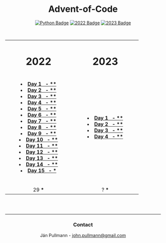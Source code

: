 <a name="readme-top"></a>

<div align = center>

# Advent-of-Code

[![Python Badge]][Python]
[![2022 Badge]](#2022)
[![2023 Badge]](#2023)

<br>
</div>




<table>
    <tr>
        <th>
            <h1 align="center"> 
              <b>2022</b>
            </h1>
            <img width="200">
        </th>
        <th>
            <h1 align="center"> 
              <b>2023</b>
            </h1>
          <img width="200">
        </th>
    </tr>
    <tr>
    </tr>
    <tr>
        <td align="center">
            <p>
                <li><b><a href="https://github.com/JohnPullmann/Advent-of-Code/tree/main/2022/day01">Day 1&nbsp;&nbsp; - **</a></b></li>
                <li><b><a href="https://github.com/JohnPullmann/Advent-of-Code/tree/main/2022/day02">Day 2&nbsp;&nbsp; - **</a></b></li>
                <li><b><a href="https://github.com/JohnPullmann/Advent-of-Code/tree/main/2022/day03">Day 3&nbsp;&nbsp; - **</a></b></li>
                <li><b><a href="https://github.com/JohnPullmann/Advent-of-Code/tree/main/2022/day04">Day 4&nbsp;&nbsp; - **</a></b></li>
                <li><b><a href="https://github.com/JohnPullmann/Advent-of-Code/tree/main/2022/day05">Day 5&nbsp;&nbsp; - **</a></b></li>
                <li><b><a href="https://github.com/JohnPullmann/Advent-of-Code/tree/main/2022/day06">Day 6&nbsp;&nbsp; - **</a></b></li>
                <li><b><a href="https://github.com/JohnPullmann/Advent-of-Code/tree/main/2022/day07">Day 7&nbsp;&nbsp; - **</a></b></li>
                <li><b><a href="https://github.com/JohnPullmann/Advent-of-Code/tree/main/2022/day08">Day 8&nbsp;&nbsp; - **</a></b></li>
                <li><b><a href="https://github.com/JohnPullmann/Advent-of-Code/tree/main/2022/day09">Day 9&nbsp;&nbsp; - **</a></b></li>
                <li><b><a href="https://github.com/JohnPullmann/Advent-of-Code/tree/main/2022/day10">Day 10&nbsp;&nbsp; - **</a></b></li>
                <li><b><a href="https://github.com/JohnPullmann/Advent-of-Code/tree/main/2022/day11">Day 11&nbsp;&nbsp; - **</a></b></li>
                <li><b><a href="https://github.com/JohnPullmann/Advent-of-Code/tree/main/2022/day12">Day 12&nbsp;&nbsp; - **</a></b></li>
                <li><b><a href="https://github.com/JohnPullmann/Advent-of-Code/tree/main/2022/day13">Day 13&nbsp;&nbsp; - **</a></b></li>
                <li><b><a href="https://github.com/JohnPullmann/Advent-of-Code/tree/main/2022/day14">Day 14&nbsp;&nbsp; - **</a></b></li>
                <li><b><a href="https://github.com/JohnPullmann/Advent-of-Code/tree/main/2022/day15">Day 15&nbsp;&nbsp; - *</a></b></li>
                <br>
            </p>
        </td>
        <td align="center">
            <p>
                <li><b><a href="https://github.com/JohnPullmann/Advent-of-Code/tree/main/2023/day01">Day 1&nbsp;&nbsp; - **</a></b></li>
                <li><b><a href="https://github.com/JohnPullmann/Advent-of-Code/tree/main/2023/day02">Day 2&nbsp;&nbsp; - **</a></b></li>
                <li><b><a href="https://github.com/JohnPullmann/Advent-of-Code/tree/main/2023/day03">Day 3&nbsp;&nbsp; - **</a></b></li>
                <li><b><a href="https://github.com/JohnPullmann/Advent-of-Code/tree/main/2023/day03">Day 4&nbsp;&nbsp; - **</a></b></li>
                <br>
            </p>
        </td>
    </tr>
    <tr>
            <td align="center">
                29 <b>*</b>
            </td>
            <td align="center">
                ? <b>*</b>
            </td>
    </tr>
</table>


<!-- CONTACT -->
<br><br>
<div align = center>

---

### **Contact**

Ján Pullmann - john.pullmann@gmail.com
</div>


<!-- LINKS -->
[2022 Badge]: https://img.shields.io/badge/2022-b02a2a?style=for-the-badge
[2022]: #2022
[2023 Badge]: https://img.shields.io/badge/2023-0c700c?style=for-the-badge
[2023]: #2023

[Python Badge]: https://img.shields.io/badge/Python-3776ab?logo=python&logoColor=fff&style=for-the-badge
[Python]: https://www.python.org/
